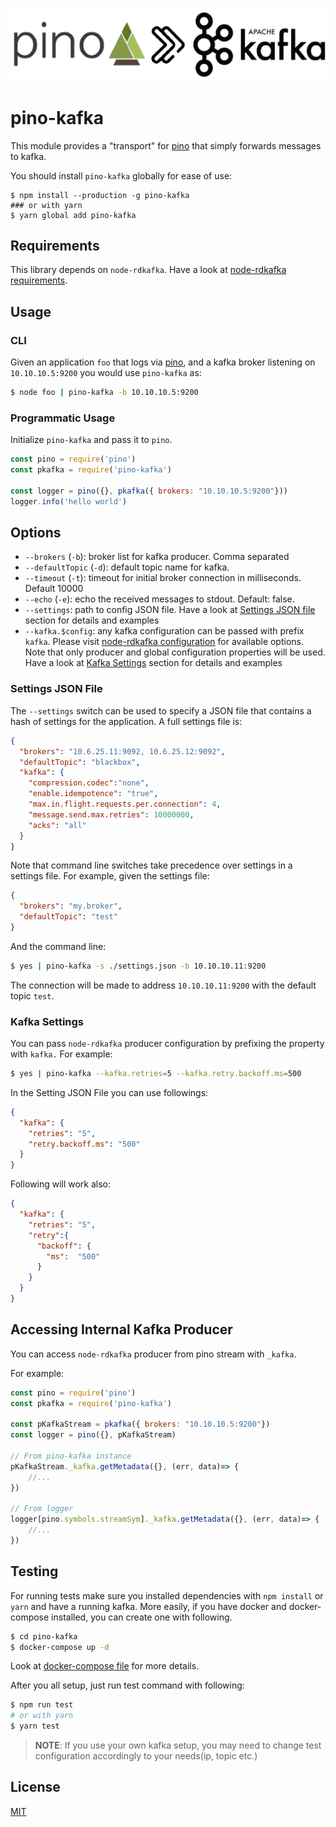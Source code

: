 <p align="center">
  <img src="assets/logo.png" alt="pino to kafka"/>
</p>

# pino-kafka

This module provides a "transport" for [pino][pino] that simply forwards
messages to kafka.

You should install `pino-kafka` globally for ease of use:

```shell
$ npm install --production -g pino-kafka
### or with yarn
$ yarn global add pino-kafka
```

[pino]: https://www.npmjs.com/package/pino

## Requirements
This library depends on `node-rdkafka`.
Have a look at [node-rdkafka requirements](https://github.com/Blizzard/node-rdkafka#requirements).


## Usage
### CLI
Given an application `foo` that logs via [pino][pino], and a kafka broker listening on `10.10.10.5:9200` you would use `pino-kafka` as:

```bash
$ node foo | pino-kafka -b 10.10.10.5:9200
```

### Programmatic Usage
Initialize `pino-kafka` and pass it to `pino`.
```js
const pino = require('pino')
const pkafka = require('pino-kafka')

const logger = pino({}, pkafka({ brokers: "10.10.10.5:9200"}))
logger.info('hello world')
```
## Options
+ `--brokers` (`-b`): broker list for kafka producer. Comma separated
+ `--defaultTopic` (`-d`): default topic name for kafka.
+ `--timeout` (`-t`): timeout for initial broker connection in milliseconds. Default 10000
+ `--echo` (`-e`): echo the received messages to stdout. Default: false.
+ `--settings`: path to config JSON file. Have a look at [Settings JSON file](#settings-json-file) section for details and examples
+ `--kafka.$config`: any kafka configuration can be passed with prefix `kafka`. Please visit [node-rdkafka configuration](https://github.com/edenhill/librdkafka/blob/v1.3.0/CONFIGURATION.md) for available options.
Note that only producer and global configuration properties will be used.
Have a look at [Kafka Settings](#kafka-settings) section for details and examples


### Settings JSON File

The `--settings` switch can be used to specify a JSON file that contains
a hash of settings for the application. A full settings file is:

```json
{
  "brokers": "10.6.25.11:9092, 10.6.25.12:9092",
  "defaultTopic": "blackbox",
  "kafka": {
    "compression.codec":"none",
    "enable.idempotence": "true",
    "max.in.flight.requests.per.connection": 4,
    "message.send.max.retries": 10000000,
    "acks": "all"
  }
}
```

Note that command line switches take precedence over settings in a settings
file. For example, given the settings file:

```json
{
  "brokers": "my.broker",
  "defaultTopic": "test"
}
```

And the command line:

```bash
$ yes | pino-kafka -s ./settings.json -b 10.10.10.11:9200
```

The connection will be made to address `10.10.10.11:9200` with the default topic `test`.

### Kafka Settings

You can pass `node-rdkafka` producer configuration by prefixing the property with `kafka.` For example:
```bash
$ yes | pino-kafka --kafka.retries=5 --kafka.retry.backoff.ms=500
```

In the Setting JSON File you can use followings:
```json
{
  "kafka": {
    "retries": "5",
    "retry.backoff.ms": "500"
  }
}
```

Following will work also:
```json
{
  "kafka": {
    "retries": "5",
    "retry":{
      "backoff": {
        "ms":  "500"
      }
    }
  }
}
```

## Accessing Internal Kafka Producer
You can access `node-rdkafka` producer from pino stream with `_kafka`.

For example:
```js
const pino = require('pino')
const pkafka = require('pino-kafka')

const pKafkaStream = pkafka({ brokers: "10.10.10.5:9200"})
const logger = pino({}, pKafkaStream)

// From pino-kafka instance
pKafkaStream._kafka.getMetadata({}, (err, data)=> {
    //...
})

// From logger
logger[pino.symbols.streamSym]._kafka.getMetadata({}, (err, data)=> {
    //...
})
```

## Testing
For running tests make sure you installed dependencies with `npm install` or `yarn` and have a running kafka.
More easily, if you have docker and docker-compose installed, you can create one with following.

```bash
$ cd pino-kafka
$ docker-compose up -d
```

Look at [docker-compose file](docker-compose.yml) for more details.

After you all setup, just run test command with following:
```bash
$ npm run test
# or with yarn
$ yarn test
```

> **NOTE**: If you use your own kafka setup, you may need to change test configuration accordingly to your needs(ip, topic etc.)

## License
[MIT](LICENSE)

